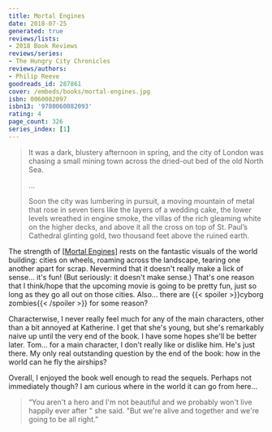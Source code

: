 ```yaml
---
title: Mortal Engines
date: 2018-07-25
generated: true
reviews/lists:
- 2018 Book Reviews
reviews/series:
- The Hungry City Chronicles
reviews/authors:
- Philip Reeve
goodreads_id: 287861
cover: /embeds/books/mortal-engines.jpg
isbn: 0060082097
isbn13: '9780060082093'
rating: 4
page_count: 326
series_index: [1]
---
```

>  It was a dark, blustery afternoon in spring, and the city of London was chasing a small mining town across the dried-out bed of the old North Sea.  
>
>  ...  
>
>  Soon the city was lumbering in pursuit, a moving mountain of metal that rose in seven tiers like the layers of a wedding cake, the lower levels wreathed in engine smoke, the villas of the rich gleaming white on the higher decks, and above it all the cross on top of St. Paul’s Cathedral glinting gold, two thousand feet above the ruined earth.  

<!--more-->

The strength of [[Mortal Engines]]() rests on the fantastic visuals of the world building: cities on wheels, roaming across the landscape, tearing one another apart for scrap. Nevermind that it doesn't really make a lick of sense... it's fun! (But seriously: it doesn't make sense.) That's one reason that I think/hope that the upcoming movie is going to be pretty fun, just so long as they go all out on those cities. Also... there are  {{< spoiler >}}cyborg zombies{{< /spoiler >}}  for some reason?  

Characterwise, I never really feel much for any of the main characters, other than a bit annoyed at Katherine. I get that she's young, but she's remarkably naive up until the very end of the book. I have some hopes she'll be better later. Tom... for a main character, I don't really like or dislike him. He's just there. My only real outstanding question by the end of the book: how in the world can he fly the airships?  

Overall, I enjoyed the book well enough to read the sequels. Perhaps not immediately though? I am curious where in the world it can go from here...  

> “You aren't a hero and I'm not beautiful and we probably won't live happily ever after " she said. "But we're alive and together and we're going to be all right.”